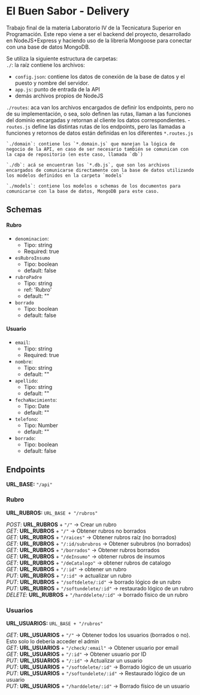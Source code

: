 # El Buen Sabor - Delivery
Trabajo final de la materia Laboratorio IV de la Tecnicatura Superior en Programación.
Este repo viene a ser el backend del proyecto, desarrollado en NodeJS+Express y haciendo uso de la librería Mongoose para conectar con una base de datos MongoDB.

Se utiliza la siguiente estructura de carpetas:  
`./`: la raíz contiene los archivos:
  - `config.json`: contiene los datos de conexión de la base de datos y el puesto y nombre del servidor.
  - `app.js`: punto de entrada de la API
  - demás archivos propios de NodeJS

  `./routes`: aca van los archivos encargados de definir los endpoints, pero no de su implementación, o sea, solo definen las rutas, llaman a las funciones del dominio encargadas y retornan al cliente los datos correspondientes.
    - `routes.js` define las distintas rutas de los endpoints, pero las llamadas a funciones y retornos de datos están definidas en los diferentes `*.routes.js`

    `./domain`: contiene los `*.domain.js` que manejan la lógica de negocio de la API, en caso de ser necesario también se comunican con la capa de repositorio (en este caso, llamada `db`)

    `./db`: acá se encuentran los `*.db.js`, que son los archivos encargados de comunicarse directamente con la base de datos utilizando los modelos definidos en la carpeta `models`

    `./models`: contiene los modelos o schemas de los documentos para comunicarse con la base de datos, MongoDB para este caso.
## Schemas
#### Rubro
  - `denominacion`:
    - Tipo: string
    - Required: true
  - `esRubroInsumo`
    - Tipo: boolean
    - default: false
  - `rubroPadre`
    - Tipo: string
    - ref: 'Rubro'
    - default: ""
  - `borrado`
    - Tipo: boolean
    - default: false
#### Usuario
  - `email`:
    - Tipo: string
    - Required: true
  - `nombre`:
    - Tipo: string
    - default: ""
  - `apellido`:
    - Tipo: string
    - default: ""
  - `fechaNacimiento`:
    - Tipo: Date
    - default: ""
  - `telefono`:
    - Tipo: Number
    - default: ""
  - `borrado`:
    - Tipo: boolean
    - default: false

## Endpoints
**URL_BASE:** `"/api"`
### Rubro
**URL_RUBROS:** `URL_BASE + "/rubros"`  

*POST*: **URL_RUBROS** + `"/"` -> Crear un rubro  
*GET*: **URL_RUBROS** + `"/"` -> Obtener rubros no borrados  
*GET*: **URL_RUBROS** + `"/raices"` -> Obtener rubros raíz (no borrados)   
*GET*: **URL_RUBROS** + `"/:id/subrubros` -> Obtener subrubros (no borrados)  
*GET*: **URL_RUBROS** + `"/borrados"` -> Obtener rubros borrados  
*GET*: **URL_RUBROS** + `"/deInsumo"` -> obtener rubros de insumos  
*GET*: **URL_RUBROS** + `"/deCatalogo"` -> obtener rubros de catalogo  
*GET*: **URL_RUBROS** + `"/:id"` -> obtener un rubro  
*PUT*: **URL_RUBROS** + `"/:id"` -> actualizar un rubro  
*PUT*: **URL_RUBROS** + `"/softdelete/:id"` -> borrado lógico de un rubro  
*PUT*: **URL_RUBROS** + `"/softundelete/:id"` -> restaurado lógico de un rubro  
*DELETE*: **URL_RUBROS** + `"/harddelete/:id"` -> borrado fisico de un rubro  

### Usuarios
**URL_USUARIOS:** `URL_BASE + "/rubros"`  

*GET*: **URL_USUARIOS** + `"/"` -> Obtener todos los usuarios (borrados o no). Esto solo lo debería acceder el admin  
*GET*: **URL_USUARIOS** + `"/check/:email"` -> Obtener usuario por email  
*GET*: **URL_USUARIOS** + `"/:id"` -> Obtener usuario por ID  
*PUT*: **URL_USUARIOS** + `"/:id"` -> Actualizar un usuario  
*PUT*: **URL_USUARIOS** + `"/softdelete/:id"` -> Borrado lógico de un usuario  
*PUT*: **URL_USUARIOS** + `"/softundelete/:id"` -> Restaurado lógico de un usuario  
*PUT*: **URL_USUARIOS** + `"/harddelete/:id"` -> Borrado físico de un usuario 
